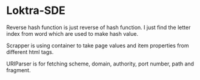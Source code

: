 # Loktra-SDE
Reverse hash function is just reverse of hash function. I just find the letter index from word which are used to make hash value.

Scrapper is using container to take page values and item properties from different html tags.

URIParser is for fetching scheme, domain, authority, port number, path and fragment.